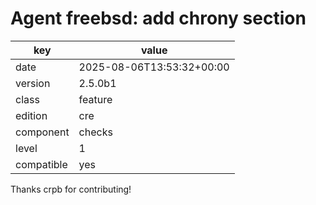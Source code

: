 [//]: # (werk v2)
# Agent freebsd: add chrony section

key        | value
---------- | ---
date       | 2025-08-06T13:53:32+00:00
version    | 2.5.0b1
class      | feature
edition    | cre
component  | checks
level      | 1
compatible | yes

Thanks crpb for contributing!
